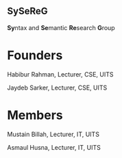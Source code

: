 ## SySeReG

**Sy**ntax and **Se**mantic **Re**search **G**roup


# Founders

Habibur Rahman, Lecturer, CSE, UITS

Jaydeb Sarker, Lecturer, CSE, UITS


# Members

Mustain Billah, Lecturer, IT, UITS

Asmaul Husna, Lecturer, IT, UITS
